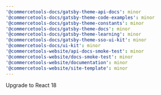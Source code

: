 ```yaml
---
'@commercetools-docs/gatsby-theme-api-docs': minor
'@commercetools-docs/gatsby-theme-code-examples': minor
'@commercetools-docs/gatsby-theme-constants': minor
'@commercetools-docs/gatsby-theme-docs': minor
'@commercetools-docs/gatsby-theme-learning': minor
'@commercetools-docs/gatsby-theme-sso-ui-kit': minor
'@commercetools-docs/ui-kit': minor
'@commercetools-website/api-docs-smoke-test': minor
'@commercetools-website/docs-smoke-test': minor
'@commercetools-website/documentation': minor
'@commercetools-website/site-template': minor
---
```


Upgrade to React 18
